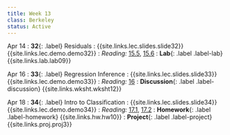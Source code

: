 ```yaml
---
title: Week 13
class: Berkeley
status: Active
---
```


Apr 14
: **32**{: .label} Residuals
  : {{site.links.lec.slides.slide32}} {{site.links.lec.demo.demo32}}
: _Reading:_ [15.5](https://inferentialthinking.com/chapters/15/5/Visual_Diagnostics.html), [15.6](https://inferentialthinking.com/chapters/15/6/Numerical_Diagnostics.html)
: **Lab**{: .label .label-lab} {{site.links.lab.lab09}} <!-- (Due 11/1) -->

Apr 16
: **33**{: .label} Regression Inference
    : {{site.links.lec.slides.slide33}} {{site.links.lec.demo.demo33}}
: _Reading:_ [16](https://inferentialthinking.com/chapters/16/Inference_for_Regression.html)
: **Discussion**{: .label .label-discussion} {{site.links.wksht.wksht12}}

Apr 18
: **34**{: .label} Intro to Classification
    : {{site.links.lec.slides.slide34}} {{site.links.lec.demo.demo34}}
: _Reading:_ [17.1](https://inferentialthinking.com/chapters/17/1/Nearest_Neighbors.html), [17.2](https://inferentialthinking.com/chapters/17/2/Training_and_Testing.html)
: **Homework**{: .label .label-homework} {{site.links.hw.hw10}} <!-- (Due 11/1) -->
: **Project**{: .label .label-project} {{site.links.proj.proj3}} <!-- (Due Fri 12/6, Checkpoint Fri 11/22) -->